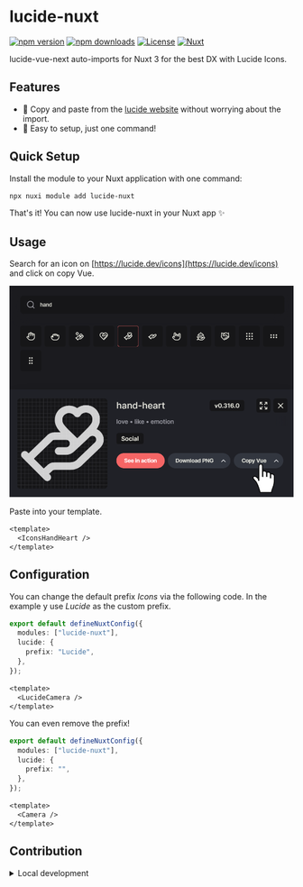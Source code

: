 # lucide-nuxt

[![npm version][npm-version-src]][npm-version-href]
[![npm downloads][npm-downloads-src]][npm-downloads-href]
[![License][license-src]][license-href]
[![Nuxt][nuxt-src]][nuxt-href]

lucide-vue-next auto-imports for Nuxt 3 for the best DX with Lucide Icons.

<!-- - [✨ &nbsp;Release Notes](/CHANGELOG.md) -->
  <!-- - [🏀 Online playground](https://stackblitz.com/github/your-org/lucide-nuxt?file=playground%2Fapp.vue) -->
  <!-- - [📖 &nbsp;Documentation](https://example.com) -->

## Features

- 📝&nbsp;Copy and paste from the [lucide website](https://lucide.dev/icons) without worrying about the
  import.
- 💌&nbsp;Easy to setup, just one command!

## Quick Setup

Install the module to your Nuxt application with one command:

```bash
npx nuxi module add lucide-nuxt
```

That's it! You can now use lucide-nuxt in your Nuxt app ✨

## Usage

Search for an icon on [https://lucide.dev/icons](https://lucide.dev/icons) and
click on copy Vue.

![instructions](docs/copy-vue.png)

Paste into your template.

```vue
<template>
  <IconsHandHeart />
</template>
```

## Configuration

You can change the default prefix _Icons_ via the following code. In the example
y use _Lucide_ as the custom prefix.

```ts
export default defineNuxtConfig({
  modules: ["lucide-nuxt"],
  lucide: {
    prefix: "Lucide",
  },
});
```

```vue
<template>
  <LucideCamera />
</template>
```

You can even remove the prefix!

```ts
export default defineNuxtConfig({
  modules: ["lucide-nuxt"],
  lucide: {
    prefix: "",
  },
});
```

```vue
<template>
  <Camera />
</template>
```

## Contribution

<details>
  <summary>Local development</summary>
  
  ```bash
  # Install dependencies
  npm install
  
  # Generate type stubs
  npm run dev:prepare
  
  # Develop with the playground
  npm run dev
  
  # Build the playground
  npm run dev:build
  
  # Run ESLint
  npm run lint
  
  # Run Vitest
  npm run test
  npm run test:watch
  
  # Release new version
  npm run release
  ```

</details>

<!-- Badges -->

[npm-version-src]: https://img.shields.io/npm/v/lucide-nuxt/latest.svg?style=flat&colorA=020420&colorB=00DC82
[npm-version-href]: https://npmjs.com/package/lucide-nuxt
[npm-downloads-src]: https://img.shields.io/npm/dm/lucide-nuxt.svg?style=flat&colorA=020420&colorB=00DC82
[npm-downloads-href]: https://npmjs.com/package/lucide-nuxt
[license-src]: https://img.shields.io/npm/l/lucide-nuxt.svg?style=flat&colorA=020420&colorB=00DC82
[license-href]: https://npmjs.com/package/lucide-nuxt
[nuxt-src]: https://img.shields.io/badge/Nuxt-020420?logo=nuxt.js
[nuxt-href]: https://nuxt.com
